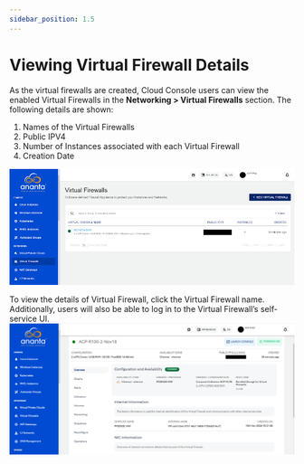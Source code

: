 ```yaml
---
sidebar_position: 1.5
---
```

# Viewing Virtual Firewall Details

As the virtual firewalls are created, Cloud Console users can view the enabled Virtual Firewalls in the **Networking > Virtual Firewalls** section. The following details are shown:

1. Names of the Virtual Firewalls
3. Public IPV4
4. Number of Instances associated with each Virtual Firewall
5. Creation Date

![Viewing VFI Network Details](img/CreatingaVirtualFirewall1.png)

To view the details of Virtual Firewall, click the Virtual Firewall name. Additionally, users will also be able to log in to the Virtual Firewall’s self-service UI.
![Virtual Firewall Details](img/VirtualFirewallDetails.png)


